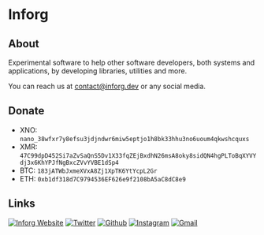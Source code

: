 # Inforg

## About

Experimental software to help other software developers, both systems and applications, by developing libraries, utilities and more.

You can reach us at [contact@inforg.dev](mailto:contact@inforg.dev) or any social media.

## Donate

- XNO: `nano_38wfxr7y8efsu3jdjndwr6miw5eptjo1h8bk33hhu3no6uoum4qkwshcquxs`
- XMR: `47C99dpD452Si7aZvSaQnS5Dv1X33fqZEjBxdhN26msA8oky8sidQN4hgPLToBqXYVYdj3x6KhYPJfNgBxcZVvYVBE1dSp4`
- BTC: `183jATWbJxmeXVxA8Zj1XpTK6YtYcpL2Gr`
- ETH: `0xb1df318d7C9794536EF626e9f2108bA5aC8dC8e9`

## Links

<a href="https://inforg.dev"><img src="https://img.shields.io/badge/-Website-30363D?style=flat&amp;logo=html5" alt="Inforg Website"/></a> <a href="https://twitter.com/inforgdev"><img src="https://img.shields.io/badge/-Twitter-30363D?style=flat&amp;logo=twitter" alt="Twitter"/></a> <a href="https://github.com/inforgdev"><img src="https://img.shields.io/badge/-Github-30363D?style=flat&amp;logo=github" alt="Github"/></a> <a href="https://instagram.com/inforgdev"><img src="https://img.shields.io/badge/-Instagram-30363D?style=flat&amp;logo=instagram" alt="Instagram"/></a> <a href="mailto:contact@inforg.dev"><img src="https://img.shields.io/badge/-Gmail-30363D?style=flat&amp;logo=gmail" alt="Gmail"/></a>

